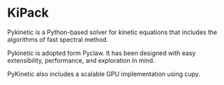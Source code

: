 # KiPack

Pykinetic is a Python-based solver for kinetic equations that includes the algorithms
of fast spectral method.

Pykinetic is adopted form Pyclaw. It has been designed with easy extensibility, performance, and exploration in mind.

PyKinetic also includes a scalable GPU implementation using cupy.
